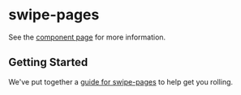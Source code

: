 swipe-pages
================

See the [component page](http://TheSeamau5.github.io/swipe-pages) for more information.

## Getting Started

We've put together a [guide for swipe-pages](http://www.polymer-project.org/docs/start/reusableelements.html) to help get you rolling.
